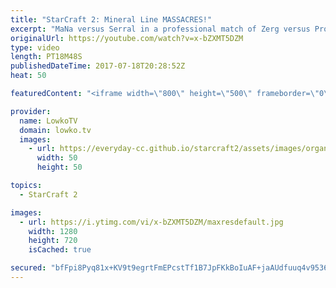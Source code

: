 ```yaml
---
title: "StarCraft 2: Mineral Line MASSACRES!"
excerpt: "MaNa versus Serral in a professional match of Zerg versus Protoss. Subscribe for more videos: http://lowko.tv/youtube Epic Zerg vs Terran: https://goo.gl/GJuLSh  The amount of worker kills in this match gets a little ridiculous. Both players try to deal as much damage to each other as possible. While"
originalUrl: https://youtube.com/watch?v=x-bZXMT5DZM
type: video
length: PT18M48S
publishedDateTime: 2017-07-18T20:28:52Z
heat: 50

featuredContent: "<iframe width=\"800\" height=\"500\" frameborder=\"0\" src=\"https://www.youtube.com/embed/x-bZXMT5DZM\" allow=\"accelerometer; autoplay; encrypted-media; gyroscope; picture-in-picture\" allowfullscreen></iframe>"

provider:
  name: LowkoTV
  domain: lowko.tv
  images:
    - url: https://everyday-cc.github.io/starcraft2/assets/images/organizations/lowko.tv-50x50.jpg
      width: 50
      height: 50

topics:
  - StarCraft 2

images:
  - url: https://i.ytimg.com/vi/x-bZXMT5DZM/maxresdefault.jpg
    width: 1280
    height: 720
    isCached: true

secured: "bfFpi8Pyq81x+KV9t9egrtFmEPcstTf1B7JpFKkBoIuAF+jaAUdfuuq4v9536DUPedOWbRo+WP14H4sceL+s5DPNA6qv5+Ev7kPRy2k96yeStucuLkt5DrF8ZnWkxIJHTdx8B8/L5xh/C51Bjo4mXuIy7kKxXxKJK23C1eJqssiC8YAwYyq1QrjzcuLh/rwgakshyXXpwKmk/Nd9ZQg5VyXfERKgsPsW0qfS85/r0c1NT699fKqDUjttxZUhw/sdQN0mpW2sVi0IaaFVtI7G2MC87Hwz09Pe7o/Pu9dsHXws88xULQdlKj/I4vaQlm5LsXG2pj47ndyr3WXckf2VqVRFY9BN9SZxQXPbFFCvSsRZSvjQLzYTj5k8+9oV+d5Uytk4P3UT/0abXGLC6Hc2mh+z6coBsvwVBb+7+lvvQC4=;K407lpXGRdIKvrICwQt/nA=="
---
```


